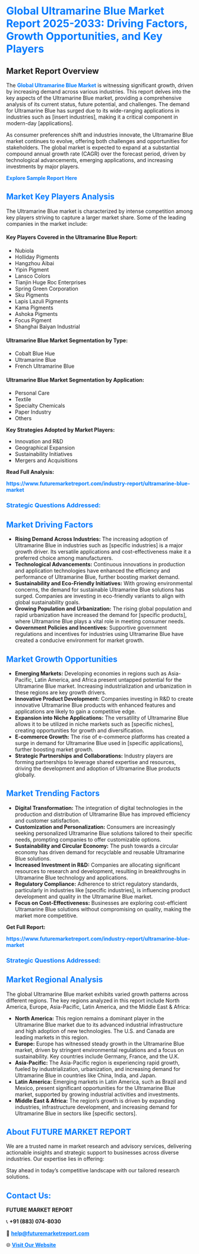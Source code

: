 <h1 style="color: #007BFF;">Global Ultramarine Blue Market Report 2025-2033: Driving Factors, Growth Opportunities, and Key Players</h1>

<section id="overview">
<h2>Market Report Overview</h2>
<p>The <a href="https://www.futuremarketreport.com/industry-report/ultramarine-blue-market" style="color: #007BFF; text-decoration: none;"><strong>Global Ultramarine Blue Market</strong></a> is witnessing significant growth, driven by increasing demand across various industries. This report delves into the key aspects of the Ultramarine Blue market, providing a comprehensive analysis of its current status, future potential, and challenges. The demand for Ultramarine Blue has surged due to its wide-ranging applications in industries such as [insert industries], making it a critical component in modern-day [applications].</p>
<p>As consumer preferences shift and industries innovate, the Ultramarine Blue market continues to evolve, offering both challenges and opportunities for stakeholders. The global market is expected to expand at a substantial compound annual growth rate (CAGR) over the forecast period, driven by technological advancements, emerging applications, and increasing investments by major players.</p>
</section>

<section id="overview">
<p><a href="https://www.futuremarketreport.com/request-sample/reportId=31122" style="color: #007BFF; text-decoration: none;"><strong>Explore Sample Report Here</strong></a></p>
</section>

<section id="key-players">
<h2 style="color: #007BFF;">Market Key Players Analysis</h2>
<p>The Ultramarine Blue market is characterized by intense competition among key players striving to capture a larger market share. Some of the leading companies in the market include:</p>
<h4>Key Players Covered in the Ultramarine Blue Report:</h4>
<ul><li>Nubiola</li><li>Holliday Pigments</li><li>Hangzhou Aibai</li><li>Yipin Pigment</li><li>Lansco Colors</li><li>Tianjin Huge Roc Enterprises</li><li>Spring Green Corporation</li><li>Sku Pigments</li><li>Lapis Lazuli Pigments</li><li>Kama Pigments</li><li>Ashoka Pigments</li><li>Focus Pigment</li><li>Shanghai Baiyan Industrial</li></ul>
<h4>Ultramarine Blue Market Segmentation by Type:</h4>
<ul><li>Cobalt Blue Hue</li><li>Ultramarine Blue</li><li>French Ultramarine Blue</li></ul>

<h4>Ultramarine Blue Market Segmentation by Application:</h4>
<ul><li>Personal Care</li><li>Textile</li><li>Specialty Chemicals</li><li>Paper Industry</li><li>Others</li></ul>
<p><strong>Key Strategies Adopted by Market Players:</strong></p>
<ul>
<li>Innovation and R&D</li>
<li>Geographical Expansion</li>
<li>Sustainability Initiatives</li>
<li>Mergers and Acquisitions</li>
</ul>
</section>

<section>
<p><strong>Read Full Analysis: </strong></p><a href="https://www.futuremarketreport.com/industry-report/ultramarine-blue-market" style="color: #007BFF; text-decoration: none;"><strong>https://www.futuremarketreport.com/industry-report/ultramarine-blue-market</strong></a>
<h3 style="color: #007BFF;">Strategic Questions Addressed:</h3>
</section>

<section id="driving-factors">
<h2 style="color: #007BFF;">Market Driving Factors</h2>
<ul>
<li><strong>Rising Demand Across Industries:</strong> The increasing adoption of Ultramarine Blue in industries such as [specific industries] is a major growth driver. Its versatile applications and cost-effectiveness make it a preferred choice among manufacturers.</li>
<li><strong>Technological Advancements:</strong> Continuous innovations in production and application technologies have enhanced the efficiency and performance of Ultramarine Blue, further boosting market demand.</li>
<li><strong>Sustainability and Eco-Friendly Initiatives:</strong> With growing environmental concerns, the demand for sustainable Ultramarine Blue solutions has surged. Companies are investing in eco-friendly variants to align with global sustainability goals.</li>
<li><strong>Growing Population and Urbanization:</strong> The rising global population and rapid urbanization have increased the demand for [specific products], where Ultramarine Blue plays a vital role in meeting consumer needs.</li>
<li><strong>Government Policies and Incentives:</strong> Supportive government regulations and incentives for industries using Ultramarine Blue have created a conducive environment for market growth.</li>
</ul>
</section>

<section id="growth-opportunities">
<h2 style="color: #007BFF;">Market Growth Opportunities</h2>
<ul>
<li><strong>Emerging Markets:</strong> Developing economies in regions such as Asia-Pacific, Latin America, and Africa present untapped potential for the Ultramarine Blue market. Increasing industrialization and urbanization in these regions are key growth drivers.</li>
<li><strong>Innovative Product Development:</strong> Companies investing in R&D to create innovative Ultramarine Blue products with enhanced features and applications are likely to gain a competitive edge.</li>
<li><strong>Expansion into Niche Applications:</strong> The versatility of Ultramarine Blue allows it to be utilized in niche markets such as [specific niches], creating opportunities for growth and diversification.</li>
<li><strong>E-commerce Growth:</strong> The rise of e-commerce platforms has created a surge in demand for Ultramarine Blue used in [specific applications], further boosting market growth.</li>
<li><strong>Strategic Partnerships and Collaborations:</strong> Industry players are forming partnerships to leverage shared expertise and resources, driving the development and adoption of Ultramarine Blue products globally.</li>
</ul>
</section>

<section id="trending-factors">
<h2 style="color: #007BFF;">Market Trending Factors</h2>
<ul>
<li><strong>Digital Transformation:</strong> The integration of digital technologies in the production and distribution of Ultramarine Blue has improved efficiency and customer satisfaction.</li>
<li><strong>Customization and Personalization:</strong> Consumers are increasingly seeking personalized Ultramarine Blue solutions tailored to their specific needs, prompting companies to offer customizable options.</li>
<li><strong>Sustainability and Circular Economy:</strong> The push towards a circular economy has driven demand for recyclable and reusable Ultramarine Blue solutions.</li>
<li><strong>Increased Investment in R&D:</strong> Companies are allocating significant resources to research and development, resulting in breakthroughs in Ultramarine Blue technology and applications.</li>
<li><strong>Regulatory Compliance:</strong> Adherence to strict regulatory standards, particularly in industries like [specific industries], is influencing product development and quality in the Ultramarine Blue market.</li>
<li><strong>Focus on Cost-Effectiveness:</strong> Businesses are exploring cost-efficient Ultramarine Blue solutions without compromising on quality, making the market more competitive.</li>
</ul>
</section>

<section>
<p><strong>Get Full Report: </strong></p><a href="https://www.futuremarketreport.com/industry-report/ultramarine-blue-market" style="color: #007BFF; text-decoration: none;"><strong>https://www.futuremarketreport.com/industry-report/ultramarine-blue-market</strong></a>
<h3 style="color: #007BFF;">Strategic Questions Addressed:</h3>
</section>


<section id="regional-analysis">
<h2 style="color: #007BFF;">Market Regional Analysis</h2>
<p>The global Ultramarine Blue market exhibits varied growth patterns across different regions. The key regions analyzed in this report include North America, Europe, Asia-Pacific, Latin America, and the Middle East & Africa:</p>
<ul>
<li><strong>North America:</strong> This region remains a dominant player in the Ultramarine Blue market due to its advanced industrial infrastructure and high adoption of new technologies. The U.S. and Canada are leading markets in this region.</li>
<li><strong>Europe:</strong> Europe has witnessed steady growth in the Ultramarine Blue market, driven by stringent environmental regulations and a focus on sustainability. Key countries include Germany, France, and the U.K.</li>
<li><strong>Asia-Pacific:</strong> The Asia-Pacific region is experiencing rapid growth, fueled by industrialization, urbanization, and increasing demand for Ultramarine Blue in countries like China, India, and Japan.</li>
<li><strong>Latin America:</strong> Emerging markets in Latin America, such as Brazil and Mexico, present significant opportunities for the Ultramarine Blue market, supported by growing industrial activities and investments.</li>
<li><strong>Middle East & Africa:</strong> The region’s growth is driven by expanding industries, infrastructure development, and increasing demand for Ultramarine Blue in sectors like [specific sectors].</li>
</ul>
</section>

<footer>
<h2 style="color: #007BFF;">About FUTURE MARKET REPORT</h2>
<p>We are a trusted name in market research and advisory services, delivering actionable insights and strategic support to businesses across diverse industries. Our expertise lies in offering:</p>

<p>Stay ahead in today’s competitive landscape with our tailored research solutions.</p>

<h2 style="color: #007BFF;">Contact Us:</h2>
<p><strong>FUTURE MARKET REPORT</strong></p>
<p>📞 <strong>+91 (883) 074-8030</strong></p>
<p>📧 <strong><a href="mailto:help@futuremarketreport.com" style="color: #007BFF;">help@futuremarketreport.com</a></strong></p>
<p>🌐 <strong><a href="https://www.futuremarketreport.com/" style="color: #007BFF;">Visit Our Website</a></strong></p>
</footer>